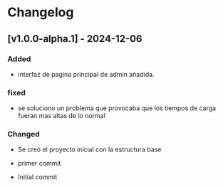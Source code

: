 # Changelog

## [v1.0.0-alpha.1] - 2024-12-06
### Added
- interfaz de pagina principal de admin añadida.


### fixed
- se soluciono un problema que provocaba que los tiempos de carga fueran mas altas de lo normal 

### Changed
- Se creó el proyecto inicial con la estructura base

- primer commit
- Initial commit
